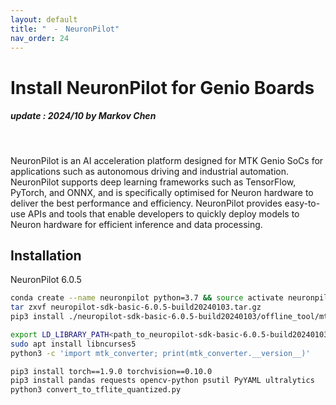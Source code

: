 ```yaml
---
layout: default
title: "　-　NeuronPilot"
nav_order: 24
---
```


# Install NeuronPilot for Genio Boards
##### update : 2024/10 by Markov Chen
<br>

NeuronPilot is an AI acceleration platform designed for MTK Genio SoCs for applications such as autonomous driving and industrial automation. NeuronPilot supports deep learning frameworks such as TensorFlow, PyTorch, and ONNX, and is specifically optimised for Neuron hardware to deliver the best performance and efficiency. NeuronPilot provides easy-to-use APIs and tools that enable developers to quickly deploy models to Neuron hardware for efficient inference and data processing.

## Installation

NeuronPilot 6.0.5

```bash
conda create --name neuronpilot python=3.7 && source activate neuronpilot
tar zxvf neuropilot-sdk-basic-6.0.5-build20240103.tar.gz
pip3 install ./neuropilot-sdk-basic-6.0.5-build20240103/offline_tool/mtk_converter-2.9.0-cp37-cp37m-manylinux_2_5_x86_64.manylinux1_x86_64.whl

export LD_LIBRARY_PATH<path_to_neuropilot-sdk-basic-6.0.5-build20240103>/neuron_sdk/host/lib
sudo apt install libncurses5
python3 -c 'import mtk_converter; print(mtk_converter.__version__)'
```
```bash
pip3 install torch==1.9.0 torchvision==0.10.0
pip3 install pandas requests opencv-python psutil PyYAML ultralytics
python3 convert_to_tflite_quantized.py
```
